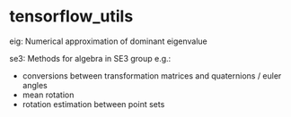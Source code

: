 # tensorflow_utils

eig: Numerical approximation of dominant eigenvalue

se3: Methods for algebra in SE3 group e.g.:
 - conversions between transformation matrices and quaternions / euler angles
 - mean rotation
 - rotation estimation between point sets
